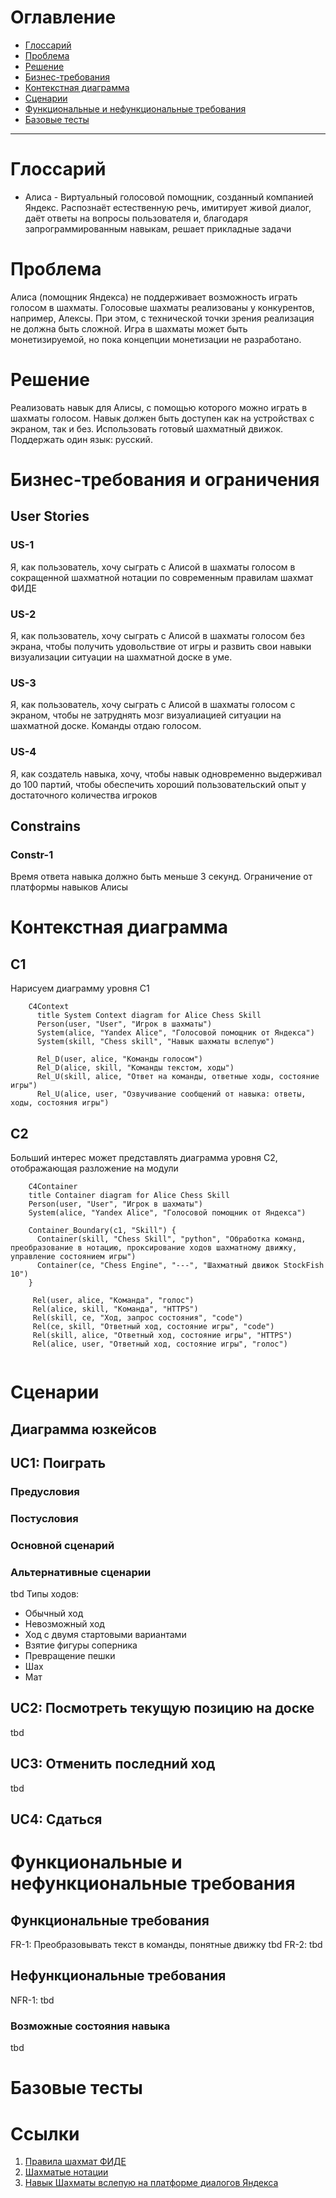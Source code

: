 # Оглавление
- [Глоссарий](#glossary)
- [Проблема](#problem)
- [Решение](#solution)
- [Бизнес-требования](#brq)
- [Контекстная диаграмма](#context-diagram)
- [Сценарии](#usecases)
- [Функциональные и нефункциональные требования](#fr_nfr)
- [Базовые тесты](#tests)

----

# <a name="glossary"></a> Глоссарий
* Алиса - Виртуальный голосовой помощник, созданный компанией Яндекс. 
Распознаёт естественную речь, имитирует живой диалог, даёт ответы на вопросы пользователя и, благодаря запрограммированным навыкам, решает прикладные задачи

# <a name="problem"></a> Проблема
Алиса (помощник Яндекса) не поддерживает возможность играть голосом в шахматы. Голосовые шахматы реализованы у конкурентов, например, Алексы.
При этом, с технической точки зрения реализация не должна быть сложной. 
Игра в шахматы может быть монетизируемой, но пока концепции монетизации не разработано.

# <a name="solution"></a> Решение
Реализовать навык для Алисы, с помощью которого можно играть в шахматы голосом. 
Навык должен быть доступен как на устройствах с экраном, так и без.
Использовать готовый шахматный движок. 
Поддержать один язык: русский. 

# <a name="brq"></a> Бизнес-требования и ограничения
## User Stories
### US-1
Я, как пользователь, хочу сыграть с Алисой в шахматы голосом в сокращенной шахматной нотации по современным правилам шахмат ФИДЕ

### US-2
Я, как пользователь, хочу сыграть с Алисой в шахматы голосом без экрана, 
чтобы получить удовольствие от игры и развить свои навыки визуализации ситуации на шахматной доске в уме. 

### US-3
Я, как пользователь, хочу сыграть с Алисой в шахматы голосом с экраном, 
чтобы не затруднять мозг визуалиацией ситуации на шахматной доске. Команды отдаю голосом.

### US-4
Я, как создатель навыка, хочу, чтобы навык одновременно выдерживал до 100 партий, 
чтобы обеспечить хороший пользовательский опыт у достаточного количества игроков

## Constrains
### Constr-1
Время ответа навыка должно быть меньше 3 секунд. Ограничение от платформы навыков Алисы

# <a name="context-diagram"></a> Контекстная диаграмма
## C1
Нарисуем диаграмму уровня C1
```mermaid
    C4Context
      title System Context diagram for Alice Chess Skill
      Person(user, "User", "Игрок в шахматы")
      System(alice, "Yandex Alice", "Голосовой помощник от Яндекса")
      System(skill, "Chess skill", "Навык шахматы вслепую")

      Rel_D(user, alice, "Команды голосом")
      Rel_D(alice, skill, "Команды текстом, ходы")
      Rel_U(skill, alice, "Ответ на команды, ответные ходы, состояние игры")
      Rel_U(alice, user, "Озвучивание сообщений от навыка: ответы, ходы, состояния игры")

```
## C2
Больший интерес может представлять диаграмма уровня C2, отображающая разложение на модули
```mermaid
    C4Container
    title Container diagram for Alice Chess Skill
    Person(user, "User", "Игрок в шахматы")
    System(alice, "Yandex Alice", "Голосовой помощник от Яндекса")
    
    Container_Boundary(c1, "Skill") {
      Container(skill, "Chess Skill", "python", "Обработка команд, преобразование в нотацию, проксирование ходов шахматному движку, управление состоянием игры")
      Container(ce, "Chess Engine", "---", "Шахматный движок StockFish 10")
    }
    
     Rel(user, alice, "Команда", "голос")
     Rel(alice, skill, "Команда", "HTTPS")
     Rel(skill, ce, "Ход, запрос состояния", "code")
     Rel(ce, skill, "Ответный ход, состояние игры", "code")
     Rel(skill, alice, "Ответный ход, состояние игры", "HTTPS")
     Rel(alice, user, "Ответный ход, состояние игры", "голос")
     
```

# <a name="usecases"></a> Сценарии
## Диаграмма юзкейсов

## UC1: Поиграть
### Предусловия
### Постусловия
### Основной сценарий
### Альтернативные сценарии
tbd
Типы ходов:
- Обычный ход
- Невозможный ход
- Ход с двумя стартовыми вариантами
- Взятие фигуры соперника
- Превращение пешки
- Шах
- Мат

## UC2: Посмотреть текущую позицию на доске
tbd
## UC3: Отменить последний ход
tbd
## UC4: Сдаться

# <a name="fr_nfr"></a> Функциональные и нефункциональные требования
## Функциональные требования
FR-1: Преобразовывать текст в команды, понятные движку
tbd
FR-2: 
tbd

## Нефункциональные требования
NFR-1:
tbd

### Возможные состояния навыка
tbd

# <a name="tests"></a> Базовые тесты

# <a name="links"></a> Ссылки
1. [Правила шахмат ФИДЕ](https://handbook.fide.com/chapter/E012018)
2. [Шахматые нотации](https://ru.wikipedia.org/wiki/Шахматная_нотация)
3. [Навык Шахматы вслепую на платформе диалогов Яндекса](https://dialogs.yandex.ru/developer/skills/2310188c-c404-4342-8bbe-d397f25d9de2/)
